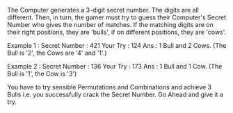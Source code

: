 The Computer generates a 3-digit secret number. The digits are all different. Then, in turn, the gamer must try to guess their Computer's Secret Number who gives the number of matches. If the matching digits are on their right positions, they are 'bulls', if on different positions, they are 'cows'.

Example 1 : Secret Number : 421 Your Try : 124 Ans : 1 Bull and 2 Cows. (The Bull is '2', the Cows are '4' and '1'.)

Example 2 : Secret Number : 136 Your Try : 173 Ans : 1 Bull and 1 Cow. (The Bull is '1', the Cow is '3')

You have to try sensible Permutations and Combinations and achieve 3 Bulls i.e. you successfully crack the Secret Number. Go Ahead and give it a try.
